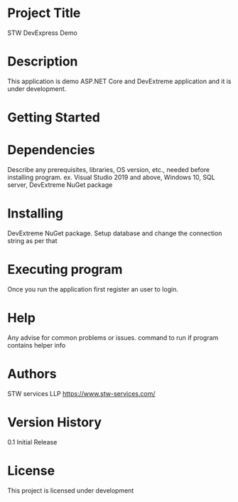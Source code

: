 # Project Title
STW DevExpress Demo

# Description
This application is demo ASP.NET Core and DevExtreme application and it is under development.

# Getting Started
# Dependencies
Describe any prerequisites, libraries, OS version, etc., needed before installing program. ex. Visual Studio 2019 and above, Windows 10, SQL server, DevExtreme NuGet package

# Installing
DevExtreme NuGet package. Setup database and change the connection string as per that

# Executing program
Once you run the application first register an user to login.

# Help
Any advise for common problems or issues. command to run if program contains helper info

# Authors
STW services LLP https://www.stw-services.com/

# Version History
0.1 Initial Release

# License
This project is licensed under development
